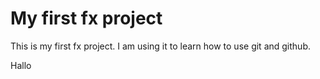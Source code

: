 # My first fx project

This is my first fx project. I am using it to learn how to use git and github.

Hallo   
